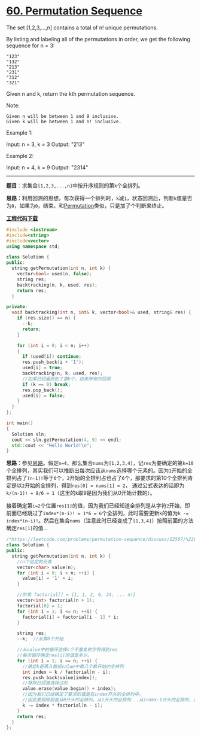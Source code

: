 # [60. Permutation Sequence](https://leetcode.com/problems/permutation-sequence/)

The set [1,2,3,...,n] contains a total of n! unique permutations.

By listing and labeling all of the permutations in order, we get the following sequence for n = 3:

    "123"
    "132"
    "213"
    "231"
    "312"
    "321"

Given n and k, return the kth permutation sequence.

Note:

    Given n will be between 1 and 9 inclusive.
    Given k will be between 1 and n! inclusive.

Example 1:

  Input: n = 3, k = 3
  Output: "213"

Example 2:

  Input: n = 4, k = 9
  Output: "2314"

-----

**题目**：求集合`[1,2,3,...,n]`中按升序规则的第`k`个全排列。

**思路**：利用回溯的思想。每次获得一个排列时，`k`减`1`，状态回溯后，判断`k`值是否为`0`，如果为`0`，结束。和[Permutation](https://blog.csdn.net/grllery/article/details/86540690)类似，只是加了个判断来终止。

[**工程代码下载**](https://github.com/abesft/leetcode/blob/master/060PermutationSequence/060PermutationSequence.cpp)

```cpp
#include <iostream>
#include<string>
#include<vector>
using namespace std;

class Solution {
public:
  string getPermutation(int n, int k) {
    vector<bool> used(n, false);
    string res;
    backtracking(n, k, used, res);
    return res;
  }

private:
  void backtracking(int n, int& k, vector<bool>& used, string& res) {
    if (res.size() == n) {
      --k;
      return;
    }

    for (int i = 0; i < n; i++)
    {
      if (used[i]) continue;
      res.push_back(i + '1');
      used[i] = true;
      backtracking(n, k, used, res);
      //如果已经遍历到了第k个，结束所有的回溯
      if (k == 0) break;
      res.pop_back();
      used[i] = false;
    }
  }
};

int main()
{
  Solution sln;
  cout << sln.getPermutation(4, 9) << endl;
  std::cout << "Hello World!\n";
}
```

**思路**：参见[思路](https://leetcode.com/problems/permutation-sequence/discuss/22507/%22Explain-like-I'm-five%22-Java-Solution-in-O(n))。假定`n=4`，那么集合`nums`为`[1,2,3,4]`，记`res`为要确定的第`k=10`个全排列，其实我们可以推断出每次应该从`nums`选择哪个元素的。因为`1`开始的全排列占了`(n-1)!`等于`6`个，`2`开始的全排列占也占了`6`个，那要求的第10个全排列肯定是以`2`开始的全排列，得到`res[0] = nums[1] = 2`， 通过公式表达的话即为`k/(n-1)! = 9/6 = 1`（这里的`k`取9是因为我们从0开始计数的）。

接着确定第`i=2`个位置`res[1]`的值，因为我们已经知道全排列是从字符`2`开始，即前面已经跳过了`index*(n-i)! = 1*6 = 6`个全排列，此时需要更新`k`的值为`k -= index*(n-i)!`。然后在集合`nums`（注意此时已经变成了`[1,3,4]`）按照前面的方法确定`res[1]`的值...

```cpp
/*https://leetcode.com/problems/permutation-sequence/discuss/22507/%22Explain-like-I'm-five%22-Java-Solution-in-O(n)*/
class Solution {
public:
  string getPermutation(int n, int k) {
    //n个给定的元素
    vector<char> value(n);
    for (int i = 0; i < n; ++i) {
      value[i] = '1' + i;
    }

    //阶乘 factorial[] = {1, 1, 2, 6, 24, ... n!}
    vector<int> factorial(n + 1);
    factorial[0] = 1;
    for (int i = 1; i <= n; ++i) {
      factorial[i] = factorial[i - 1] * i;
    }

    string res;
    --k;  //从第0个开始

    //从value中的循环选择n个不重复的字符得到res
    //每次循环确定res[i]的值是多少。
    for (int i = 1; i <= n; ++i) {
      //确定k是落入数组value中第几个数开始的全排列
      int index = k / factorial[n - i];
      res.push_back(value[index]);
      //移除已经被选择过的
      value.erase(value.begin() + index);
      //因为我们已经确定了要求的值是在index开头的全排列中，
      //因此要排除前面从0开头的全排列，从1开头的全排列...从index-1开头的全排列，更新k
      k -= index * factorial[n - i];
    }
    return res;
  }
};
```